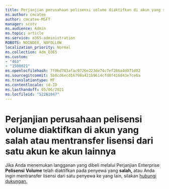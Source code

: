 ```yaml
---
title: Perjanjian perusahaan pelisensi volume diaktifkan di akun yang salah
ms.author: cmcatee
author: cmcatee-MSFT
manager: scotv
ms.audience: Admin
ms.topic: article
ms.service: o365-administration
ROBOTS: NOINDEX, NOFOLLOW
localization_priority: Normal
ms.collection: Adm_O365
ms.custom:
- "463"
- "1500021"
ms.openlocfilehash: 7f0bd783afac9726e223de74c7ef286a4d971d02
ms.sourcegitcommit: 5b0cd6ecd16798a421b9614cfd0f416d43e7ce6a
ms.translationtype: MT
ms.contentlocale: id-ID
ms.lasthandoff: 05/06/2021
ms.locfileid: "52261847"
---
```

# <a name="volume-licensing-enterprise-agreement-activated-on-the-wrong-account-or-transferring-licenses-from-one-account-to-another"></a>Perjanjian perusahaan pelisensi volume diaktifkan di akun yang salah atau mentransfer lisensi dari satu akun ke akun lainnya

Jika Anda menemukan langganan yang dibeli melalui Perjanjian Enterprise **Pelisensi** **Volume** telah diaktifkan pada penyewa yang **salah,** atau Anda ingin mentransfer lisensi dari satu penyewa ke yang lain, silakan [hubungi dukungan.](/microsoft-365/admin/contact-support-for-business-products)